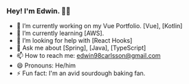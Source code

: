 ### Hey! I'm Edwin. 👱🏻

- 🔭  I’m currently working on my Vue Portfolio. [Vue], [Kotlin]
- 🌱  I’m currently learning [AWS].
- 🤔  I’m looking for help with [React Hooks]
- 💬  Ask me about [Spring], [Java], [TypeScript]
- 📫  How to reach me: edwin98carlsson@gmail.com
- 😄  Pronouns: He/him
- ⚡  Fun fact: I'm an avid sourdough baking fan.
